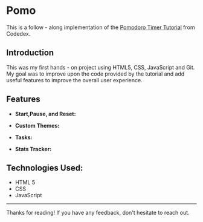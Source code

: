 # Pomo

This is a follow - along implementation of the [Pomodoro Timer Tutorial](https://www.codedex.io/projects/build-a-pomodoro-app-with-html-css-js) from Codedex. 
<img width="1" alt="" src="">



## Introduction

This was my first hands - on project using HTML5, CSS, JavaScript and Git. My goal was to improve upon the code provided by the tutorial and add useful features to improve the overall user experience.

## Features

- **Start,Pause, and Reset:**
  
- **Custom Themes:** 

- **Tasks:** 

- **Stats Tracker:**

## Technologies Used:

- HTML 5
- CSS
- JavaScript

---

Thanks for reading! If you have any feedback, don't hesitate to reach out.
